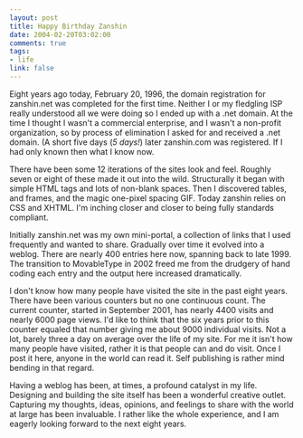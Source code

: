 ```yaml
--- 
layout: post
title: Happy Birthday Zanshin
date: 2004-02-20T03:02:00
comments: true
tags:
- life
link: false
---
```

Eight years ago today, February 20, 1996, the domain registration for zanshin.net was completed for the first time. Neither I or my fledgling ISP really understood all we were doing so I ended up with a .net domain. At the time I thought I wasn't a commercial enterprise, and I wasn't a non-profit organization, so by process of elimination I asked for and received a .net domain. (A short five days (<em>5 days!</em>) later zanshin.com was registered. If I had only known then what I know now.

There have been some 12 iterations of the sites look and feel. Roughly seven or eight of these made it out into the wild. Structurally it began with simple HTML tags and lots of non-blank spaces. Then I discovered tables, and frames, and the magic one-pixel spacing GIF. Today zanshin relies on CSS and XHTML. I'm inching closer and closer to being fully standards compliant.

Initially zanshin.net was my own mini-portal, a collection of links that I used frequently and wanted to share. Gradually over time it evolved into a weblog. There are nearly 400 entries here now, spanning back to late 1999. The transition to MovableType in 2002 freed me from the drudgery of hand coding each entry and the output here increased dramatically.

I don't know how many people have visited the site in the past eight years. There have been various counters but no one continuous count. The current counter, started in September 2001, has nearly 4400 visits and nearly 6000 page views. I'd like to think that the six years prior to this counter equaled that number giving me about 9000 individual visits. Not a lot, barely three a day on average over the life of my site. For me it isn't how many people have visited, rather it is that people can and do visit. Once I post it here, anyone in the world can read it. Self publishing is rather mind bending in that regard.

Having a weblog has been, at times, a profound catalyst in my life. Designing and building the site itself has been a wonderful creative outlet. Capturing my thoughts, ideas, opinions, and feelings to share with the world at large has been invaluable. I rather like the whole experience, and I am eagerly looking forward to the next eight years.
